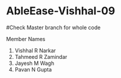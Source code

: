 # AbleEase-Vishhal-09
#Check Master branch for whole code

Member Names 
1) Vishhal R Narkar
2) Tahmeed R Zamindar
3) Jayesh M Wagh
4) Pavan N Gupta 
